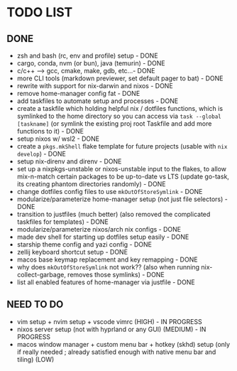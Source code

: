 # TODO LIST

## DONE

- zsh and bash (rc, env and profile) setup - DONE
- cargo, conda, nvm (or bun), java (temurin) - DONE
- c/c++ --> gcc, cmake, make, gdb, etc...- DONE
- more CLI tools (markdown previewer, set default pager to bat) - DONE
- rewrite with support for nix-darwin and nixos - DONE
- remove home-manager config fat - DONE
- add taskfiles to automate setup and processes - DONE
- create a taskfile which holding helpful nix / dotfiles functions, which is symlinked to the home directory so you can access via `task --global [taskname]` (or symlink the existing proj root Taskfile and add more functions to it) - DONE
- setup nixos w/ wsl2 - DONE
- create a `pkgs.mkShell` flake template for future projects (usable with `nix develop`) - DONE
- setup nix-direnv and direnv - DONE
- set up a nixpkgs-unstable or nixos-unstable input to the flakes, to allow mix-n-match certain packages to be up-to-date vs LTS (update go-task, its creating phantom directories randomly) - DONE
- change dotfiles config files to use `mkOutOfStoreSymlink` - DONE
- modularize/parameterize home-manager setup (not just file selectors) - DONE
- transition to justfiles (much better) (also removed the complicated taskfiles for templates) - DONE
- modularize/parameterize nixos/arch nix configs - DONE
- made dev shell for starting up dotfiles setup easily - DONE
- starship theme config and yazi config - DONE
- zellij keyboard shortcut setup - DONE
- macos base keymap replacement and key remapping - DONE
- why does `mkOutOfStoreSymlink` not work?? (also when running nix-collect-garbage, removes those symlinks) - DONE
- list all enabled features of home-manager via justfile - DONE

## NEED TO DO

- vim setup + nvim setup + vscode vimrc (HIGH) - IN PROGRESS
- nixos server setup (not with hyprland or any GUI) (MEDIUM) - IN PROGRESS
- macos window manager + custom menu bar + hotkey (skhd) setup (only if really needed ; already satisfied enough with native menu bar and tiling) (LOW)
